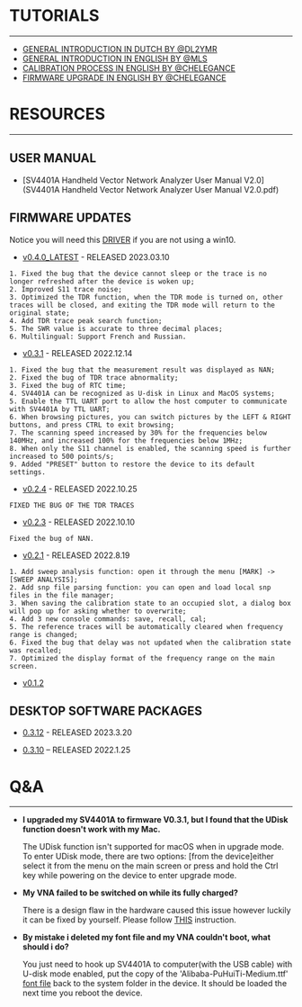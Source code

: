 
# TUTORIALS
---

* [GENERAL INTRODUCTION IN DUTCH BY @DL2YMR](https://www.youtube.com/watch?v=-6W8SqYJIGA)
* [GENERAL INTRODUCTION IN ENGLISH BY @MLS](https://www.youtube.com/watch?v=m8T4I4Pv-4A)
* [CALIBRATION PROCESS IN ENGLISH BY @CHELEGANCE](https://www.youtube.com/watch?v=kxYGdg6bnpA&t=3s)
* [FIRMWARE UPGRADE IN ENGLISH BY @CHELEGANCE](https://www.youtube.com/watch?v=2FudIzzhlhs)
# RESOURCES
---
## USER MANUAL

* [SV4401A Handheld Vector Network Analyzer User Manual V2.0](SV4401A Handheld Vector Network Analyzer User Manual V2.0.pdf)

## FIRMWARE UPDATES

Notice you will need this [DRIVER](../sv4401a_usb_cdc_driver.rar) if you are not using a win10.

- [v0.4.0_LATEST](SV4401A_App_v0.4.0.zip) - RELEASED 2023.03.10

```
1. Fixed the bug that the device cannot sleep or the trace is no longer refreshed after the device is woken up;
2. Improved S11 trace noise;
3. Optimized the TDR function, when the TDR mode is turned on, other traces will be closed, and exiting the TDR mode will return to the original state;
4. Add TDR trace peak search function;
5. The SWR value is accurate to three decimal places;
6. Multilingual: Support French and Russian.

```



- [v0.3.1](SV4401A_App_0.3.1.zip) - RELEASED 2022.12.14

```
1. Fixed the bug that the measurement result was displayed as NAN;
2. Fixed the bug of TDR trace abnormality;
3. Fixed the bug of RTC time;
4. SV4401A can be recognized as U-disk in Linux and MacOS systems;
5. Enable the TTL UART port to allow the host computer to communicate with SV4401A by TTL UART;
6. When browsing pictures, you can switch pictures by the LEFT & RIGHT buttons, and press CTRL to exit browsing;
7. The scanning speed increased by 30% for the frequencies below 140MHz, and increased 100% for the frequencies below 1MHz;
8. When only the S11 channel is enabled, the scanning speed is further increased to 500 points/s;
9. Added "PRESET" button to restore the device to its default settings.

```

- [v0.2.4](SV4401A_App_0.2.4_beta.zip) - RELEASED 2022.10.25

```
FIXED THE BUG OF THE TDR TRACES
```

- [v0.2.3](SV4401A_App_0.2.3_beta.zip) - RELEASED 2022.10.10

```
Fixed the bug of NAN.
```

- [v0.2.1](SV4401A_App_0.2.1.zip) - RELEASED 2022.8.19
```
1. Add sweep analysis function: open it through the menu [MARK] -> [SWEEP ANALYSIS];
2. Add snp file parsing function: you can open and load local snp files in the file manager;
3. When saving the calibration state to an occupied slot, a dialog box will pop up for asking whether to overwrite;
4. Add 3 new console commands: save, recall, cal;
5. The reference traces will be automatically cleared when frequency range is changed;
6. Fixed the bug that delay was not updated when the calibration state was recalled;
7. Optimized the display format of the frequency range on the main screen.
```

- [v0.1.2](SV4401A_App_0.1.2.zip)

## DESKTOP SOFTWARE PACKAGES

- [0.3.12](../NanoVNA-Saver-0.3.12.exe) - RELEASED 2023.3.20

- [0.3.10](../nanovna-saver-0.3.10.exe) – RELEASED 2022.1.25

# Q&A
---

* **I upgraded my SV4401A to firmware V0.3.1, but I found that the UDisk function doesn't work with my Mac.**

    The UDisk function isn't supported for macOS when in upgrade mode. To enter UDisk mode, there are two options: [from the device]either select it from the menu on the main screen or press and hold the Ctrl key while powering on the device to enter upgrade mode.

* **My VNA failed to be switched on while its fully charged?**

    There is a design flaw in the hardware caused this issue however luckily it can be fixed by yourself. Please follow [THIS](notboot-while-fullycharged.pdf) instruction.

* **By mistake i deleted my font file and my VNA couldn't boot, what should i do?**

    You just need to hook up SV4401A to computer(with the USB cable) with U-disk mode enabled, put the copy of the 'Alibaba-PuHuiTi-Medium.ttf' [font file](Alibaba-PuHuiTi-Medium.ttf) back to the system folder in the device. It should be loaded the next time you reboot the device.
